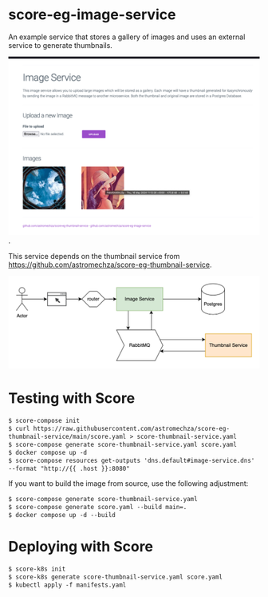 # score-eg-image-service

An example service that stores a gallery of images and uses an external service to generate thumbnails.

![screenshot.png](screenshot.png).

This service depends on the thumbnail service from <https://github.com/astromechza/score-eg-thumbnail-service>.

![architecture](architecture.drawio.png)

# Testing with Score

```
$ score-compose init
$ curl https://raw.githubusercontent.com/astromechza/score-eg-thumbnail-service/main/score.yaml > score-thumbnail-service.yaml
$ score-compose generate score-thumbnail-service.yaml score.yaml
$ docker compose up -d
$ score-compose resources get-outputs 'dns.default#image-service.dns' --format "http://{{ .host }}:8080"
```

If you want to build the image from source, use the following adjustment:

```
$ score-compose generate score-thumbnail-service.yaml
$ score-compose generate score.yaml --build main=.
$ docker compose up -d --build
```

# Deploying with Score

```
$ score-k8s init
$ score-k8s generate score-thumbnail-service.yaml score.yaml
$ kubectl apply -f manifests.yaml
```
